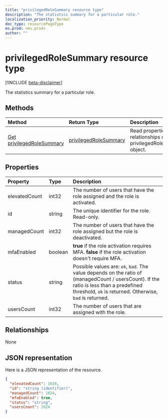 ```yaml
---
title: "privilegedRoleSummary resource type"
description: "The statistics summary for a particular role."
localization_priority: Normal
doc_type: resourcePageType
ms.prod: <ms.prod>
author: ""
---
```


# privilegedRoleSummary resource type

[!INCLUDE [beta-disclaimer](../../includes/beta-disclaimer.md)]

The statistics summary for a particular role.


## Methods

| Method		   | Return Type	|Description|
|:---------------|:--------|:----------|
|[Get privilegedRoleSummary](../api/privilegedrolesummary-get.md) | [privilegedRoleSummary](privilegedrolesummary.md) |Read properties and relationships of privilegedRoleSummary object.|

## Properties
| Property	   | Type	|Description|
|:---------------|:--------|:----------|
|elevatedCount|int32|The number of users that have the role assigned and the role is activated.|
|id|string| The unique identifier for the role. Read-only.|
|managedCount|int32|The number of users that have the role assigned but the role is deactivated.|
|mfaEnabled|boolean|**true** if the role activation requires MFA. **false** if the role activation doesn't require MFA.|
|status|string| Possible values are: `ok`, `bad`. The value depends on the ratio of (managedCount / usersCount). If the ratio is less than a predefined threshold, `ok` is returned. Otherwise, `bad` is returned.|
|usersCount|int32|The number of users that are assigned with the role.|

## Relationships
None


## JSON representation

Here is a JSON representation of the resource.

<!-- {
  "blockType": "resource",
  "optionalProperties": [

  ],
  "@odata.type": "microsoft.graph.privilegedRoleSummary"
}-->

```json
{
  "elevatedCount": 1024,
  "id": "string (identifier)",
  "managedCount": 1024,
  "mfaEnabled": true,
  "status": "string",
  "usersCount": 1024
}

```

<!-- uuid: 8fcb5dbc-d5aa-4681-8e31-b001d5168d79
2015-10-25 14:57:30 UTC -->
<!--
{
  "type": "#page.annotation",
  "description": "privilegedRoleSummary resource",
  "keywords": "",
  "section": "documentation",
  "tocPath": "",
  "suppressions": []
}
-->
